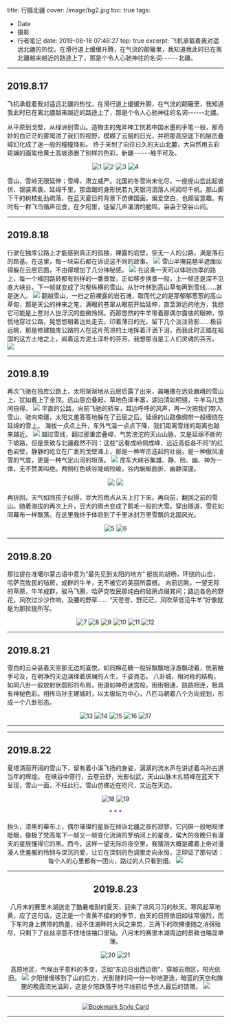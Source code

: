 title: 行摄北疆
cover: /image/bg2.jpg
toc: true
tags:
  - Date
  - 摄影
  - 行者笔记
date: 2019-08-18 07:46:27
top: true
excerpt: 飞机承载着我对遥远北疆的热忱，在滑行道上缓缓升腾，在气流的颠簸里，我知道我此时已在离北疆越来越近的路途上了，那是个令人心驰神往的名词------北疆。

---


## 2019.8.17 ##

飞机承载着我对遥远北疆的热忱，在滑行道上缓缓升腾，在气流的颠簸里，我知道我此时已在离北疆越来越近的路途上了，那是个令人心驰神往的名词------北疆。

从平原到戈壁，从绿洲到雪山。造物主的鬼斧神工恍若中国水墨的手笔一般，那奇妙的白茫茫的雾爬进了我们的视野，模糊了云层的日光，并把那高空底下的层峦叠嶂幻化成了迷一般的幢幢怪影。 终于来到了向往已久的天山北麓，大自然用五彩斑斓的画笔给黄土高坡添置了别样的色彩，新疆------触手可及。 
<!-- more -->
<center>
<div class="justified-gallery">

![1](https://i.loli.net/2021/06/15/aPrDQYqlKEcwdF8.jpg) 
![2](https://p.whrblog.online/2019/07/04/IMAGE-BED-1/IMG_0431.JPG) 
![3](https://p.whrblog.online/2019/07/04/IMAGE-BED-1/IMG_0455.JPG) 
![4](https://p.whrblog.online/2019/07/04/IMAGE-BED-1/IMG_0449.JPG) 

</div>
</center>
雪山，雪岭无限延伸；雪峰，肃立威严。北国的冬雪尚未化尽，一座座山峦此起彼伏、银装素裹、延绵千里，那盘踞的身形恍若九天银河洒落人间阅尽千帆。那山脚下干的树枝虬劲疏落，在蓝天夏日的背景下仿佛国画，偏爱空白，也颇留意趣。有时有一群飞鸟循声觅食，在夕阳里，徒留几声凄清的脆鸣，袅袅于空谷山间。



* * *

## 2019.8.18 ##
行驶在独库公路上才能感到真正的孤独，裸露的岩壁，空无一人的公路，满是落石的路基。在这里，每一块岩石都在诉说这不同的故事。 [![](https://p.whrblog.online/2019/07/04/IMAGE-BED-1/IMG_0633.JPG)](https://p.whrblog.online/2019/07/04/IMAGE-BED-1/IMG_0633.JPG) 雪山半掩琵琶半遮面似得躲在云层后面，不由得增加了几分神秘感。 [![](https://p.whrblog.online/2019/07/04/IMAGE-BED-1/IMG_0648.JPG)](https://p.whrblog.online/2019/07/04/IMAGE-BED-1/IMG_0648.JPG) 在这条一天可以体验四季的路上，每一个峰回路转都有别样的一番景致，正如移步换景一般，上一帧还是深不见底大峡谷，下一帧就变成了沟壑纵横的雪山。从针叶林到高山草甸再到雪线......甚是迷人。 [![](https://p.whrblog.online/2019/07/04/IMAGE-BED-1/IMG_0644.JPG)](https://p.whrblog.online/2019/07/04/IMAGE-BED-1/IMG_0644.JPG) 翻越雪山，一扫之前裸露的岩石滩，取而代之的是那郁郁葱葱的高山草甸，那是天公的神来之笔，满眼的苍翠从眼前开始延伸，直至渺远的他方，我想它可能是上苍对人世浮沉的些微怜悯。而那悠然的牛羊带着那偶尔露怯的眼神，惊慌地穿过公路，晃悠悠朝着远处走去，印着薄日的光，留下几个淡淡背影……极目远眺，那是修建独库公路的人在这片荒凉的土地挥着汗洒下泪，而我此时正踏在祖国的这方土地之上，闻着这方泥土淳朴的芬芳，我想那当是工人们灵魂的芬芳。 [![](https://p.whrblog.online/2019/07/04/IMAGE-BED-1/IMG_0695.JPG)](https://p.whrblog.online/2019/07/04/IMAGE-BED-1/IMG_0695.JPG)



* * *

## 2019.8.19 ##
再次飞驰在独库公路上，太阳渐渐地从云层后露了出来，晨曦撒在远处巍峨的雪山上，犹如戴上了金顶。远山层峦叠起，草地色泽丰富，湖泊清如明镜，牛羊马儿悠闲自得。 [![](https://p.whrblog.online/2019/07/04/IMAGE-BED-1/IMG_0755.JPG)](https://p.whrblog.online/2019/07/04/IMAGE-BED-1/IMG_0755.JPG) 平直的公路，向前飞驰的轿车，耳边呼呼的风声，再一次把我们带入雪山，驶向南疆，太阳又羞答答地躲在了云层之后。延绵的山路像绸带一般缠绕在延绵的雪上。 海拔一点点上升，车外气温一点点下降，我们距离雪线的距离也越来越近。 [![](https://p.whrblog.online/2019/07/04/IMAGE-BED-1/IMG_0816.JPG)](https://p.whrblog.online/2019/07/04/IMAGE-BED-1/IMG_0816.JPG) 越过雪线，翻过那重峦叠嶂，气势滂沱的天山山脉，又是延绵不断的下坡路，但是景致与北疆截然不同：这些“远看成岭侧成峰，远近高低各不同”的红色岩壁，静静的屹立在广袤的戈壁滩上，那是一种岑峦迭起的壮丽，是一种傲风凌雪的气度，更是一种气定山河的坦荡。 [![](https://p.whrblog.online/2019/07/04/IMAGE-BED-1/IMG_0846.JPG)](https://p.whrblog.online/2019/07/04/IMAGE-BED-1/IMG_0846.JPG) 库车大峡谷集雄、静、险、幽、神为一体，无不赞美叫绝。两侧红色峡谷陡峭险峻，谷内蜿蜒曲折、幽静深邃。 
<center>
<div class="justified-gallery">

![](https://p.whrblog.online/2019/07/04/IMAGE-BED-1/IMG_0868.JPG) 
![](https://p.whrblog.online/2019/07/04/IMAGE-BED-1/IMG_0864.JPG) 

</div>
</center>

再折回，天气如同孩子似得，豆大的雨点从天上打下来。再向前，翻回之前的雪山。随着海拔的再次上升，豆大的雨点变成了鹅毛一般的大雪。穿出隧道，雪花如同幕布一样飘落。在这里我终于体验到了千里冰封万里雪飘的北国风光。  
<center>
<div class="justified-gallery">

![5](https://p.whrblog.online/2019/07/04/IMAGE-BED-1/IMG_0921.JPG) 
![6](https://p.whrblog.online/2019/07/04/IMAGE-BED-1/IMG_0954.JPG)

</div>
</center>

* * *
## 2019.8.20 ##
那拉提在准噶尔蒙古语中意为“最先见到太阳的地方” 挺拔的胡杨，环绕的山峦，哈萨克牧民的毡房，成群的牛羊，无不被它的美丽所震撼。 向前远眺，一望无际的草原，牛羊成群，骏马飞腾，哈萨克牧民那纯白的毡房点缀其间；路边各色的野花，风吹过沙沙作响，及腰的野草…… “天苍苍，野茫茫，风吹草低见牛羊”好像就是为那拉提所写。
<center>
<div class="justified-gallery"> 

![7](https://p.whrblog.online/2019/07/04/IMAGE-BED-1/IMG_0998.JPG) 
![8](https://p.whrblog.online/2019/07/04/IMAGE-BED-1/IMG_1057.JPG) 
![9](https://p.whrblog.online/2019/07/04/IMAGE-BED-1/IMG_1060.JPG) 
![10](https://p.whrblog.online/2019/07/04/IMAGE-BED-1/IMG_1063.JPG) 
![11](https://p.whrblog.online/2019/07/04/IMAGE-BED-1/IMG_1197.JPG) 
![12](https://p.whrblog.online/2019/07/04/IMAGE-BED-1/IMG_1208.JPG) 

</div>
</center>

* * *
## 2019.8.21 ##
雪白的云朵装着天空那无边的喜悦，如同棉花糖一般轻飘飘地浮游飘动着，恍若触手可及，在明净的天边演绎着斑斓的人生，千姿百态。  八卦城，相对称的结构，如同八卦一般放射状圆形的布局，街道如神奇迷宫般，街街相通，路路相连，极具有神秘色彩。相传乌孙王建城时，以太极坛为中心，八匹马朝着八个方向规划，形成一个八卦形态。 
<center>
<div class="justified-gallery">

![13](https://p.whrblog.online/2019/07/04/IMAGE-BED-1/IMG_1282.JPG)
![14](https://image.krunk.cn/images/2020/08/30/20b5f65246814ef9a457cb0caefd5b3f.jpg)
![15](https://history.whrblog.online/2019/04/07/image-bed-1/07-89.JPG)
![16](https://image-cdn.krunk.cn/images/2019/10/16/IMG_1394-Panorama_zip2.jpg)
![17](https://history.whrblog.online/2019/04/07/image-bed-1/33-29.JPG)

</div>
</center>

* * *

<div id="player"></div>
<script type="text/javascript" src="https://player.dogecloud.com/js/loader"></script>
<script type="text/javascript">
var player = new DogePlayer({
    container: document.getElementById('player'),
    userId: 1131,
    vcode: 'ce5721b904a63fa5',
    autoPlay: false
});
</script>

* * *
## 2019.8.22 ##
夏塔清丽开阔的雪山下，留有着小溪飞扬的身姿，潺潺的流水声在讲述着乌孙古道当年的辉煌。
在峡谷中穿行，云卷云舒，光影似武，天山山脉木扎特峰在蓝天下呈现，雪山一面，不枉此行。雪山仿佛近在咫尺，又远在天边。 
<center>
<div class="justified-gallery">

![18](https://p.whrblog.online/2019/07/04/IMAGE-BED-1/IMG_1451.JPG)
![19](https://i.loli.net/2021/11/02/YPQjd6ftzu9gyHF.jpg)

</div>
<center>
* * *
<div id="player"></div>
<script type="text/javascript" src="https://player.dogecloud.com/js/loader"></script>
<script type="text/javascript">
var player = new DogePlayer({
    container: document.getElementById('player'),
    userId: 1131,
    vcode: '961672c8bb686a62',
    autoPlay: false
});
</script>

抬头，漆黑的幕布上，偶尔璀璨的星辰在倾诉北疆之夜的寂寥。它闪屏一般地规律眨眼，像极了梵高笔下一帧又一帧变化流淌的罗纳河上的星夜，偌大的夜晚只有漫天的星辰懂得它的黑。而今，这样一望无际的夜空里，我猜测大概是藏着上帝对漫漫人世羞赧的怜悯与深沉的爱，让它在深刻的色调里走向永恒，正印证了那句话：每个人的心里都有一团火，路过的人只看到烟。 
![](https://p.whrblog.online/2019/07/04/IMAGE-BED-1/IMG_1583.JPG)



* * *
## 2019.8.23 ##
八月末的赛里木湖送走了酷暑难耐的夏天，迎来了凉风习习的秋天。寒风起草地黄，应了这句话，这正是一个青黄不接的的季节，白天的日照依旧如往常强烈，而下车时身上携带的热量，经不住湖畔的大风之来势，三两下的吹拂便随之消弭殆尽，只剩下了丝丝凉意不住地往袖口里钻。八月末的赛里木湖周边的景致也略显单薄。 

<div class="justified-gallery">

![20](https://p.whrblog.online/2019/07/04/IMAGE-BED-1/IMG_1721.JPG)
![21](https://p.whrblog.online/2019/07/04/IMAGE-BED-1/IMG_1813.JPG) 

</div>


高原地区，气候出乎意料的多变，正如“东边日出西边雨”，穿越云雨区，阳光依旧。 [![](https://p.whrblog.online/2019/07/04/IMAGE-BED-1/IMG_1825.JPG)](https://p.whrblog.online/2019/07/04/IMAGE-BED-1/IMG_1825.JPG) 夕阳慢慢移到了山的后方，光影随时间一分一秒地更迭，暗蓝的天空和旖旎的晚霞流光溢彩，这是夕阳跌落于地平线前给予世人最后的馈赠。
![](https://p.whrblog.online/2019/07/04/IMAGE-BED-1/IMG_1918.JPG)

* * *
 
[![Bookmark Style Card](https://svg.bookmark.style/api?url=https://whrblog.online/2019/08/18/%E6%96%B0%E7%96%86/)](https://whrblog.online/2019/08/18/%E6%96%B0%E7%96%86/)


* * *
